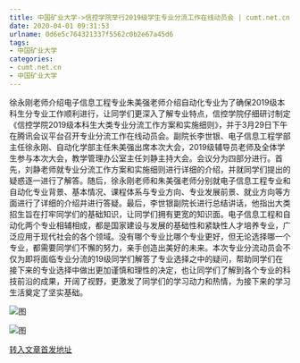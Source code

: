 ```yaml
---
title: 中国矿业大学->信控学院举行2019级学生专业分流工作在线动员会 | cumt.net.cn
date: 2020-04-01 09:31:53
urlname: 0d6e5c764321337f5562c0b2e67a45d6
tags: 
- 中国矿业大学
categories:
- cumt.net.cn
- 中国矿业大学
---
```

徐永刚老师介绍电子信息工程专业朱美强老师介绍自动化专业为了确保2019级本科生分专业工作顺利进行，让同学们更深入了解专业特点，信控学院仔细研讨制定《信控学院2019级本科生大类专业分流工作方案和实施细则》，并于3月29日下午在腾讯会议平台召开专业分流工作在线动员会。副院长李世银、电子信息工程学部主任徐永刚、自动化学部主任朱美强出席本次大会，2019级辅导员老师及全体学生参与本次大会，教学管理办公室主任刘静主持大会。会议分为四部分进行。首先，刘静老师就专业分流工作方案和实施细则进行详细的介绍，并就同学们提出的疑惑逐一进行了解答。随后，徐永刚老师和朱美强老师分别就电子信息工程专业和自动化专业背景、基本情况、课程体系与专业方向、专业发展前景、就业方向等方面进行了详细的介绍并进行答疑。最后，李世银副院长进行总结讲话，他指出大类招生旨在打牢同学们的基础知识，让同学们拥有更宽的知识面。电子信息工程和自动化两个专业相辅相成，都是国家建设与发展的基础性和紧缺性人才培养专业，广泛应用于现代社会的各个领域。没有哪个专业比哪个专业更好，但无论选择哪一个专业，都需要同学们不懈的努力，亲手创造出美好的未来。本次专业分流动员会不仅为即将面临专业分流的19级同学们解答了专业选择之中的疑问，帮助同学们在接下来的专业选择中做出更加谨慎和理性的决定，也让同学们了解到各个专业的科技前沿的成果，开阔了视野，更激发了同学们的学习动力和热情，为接下来的学习生活奠定了坚实基础。

![图](http://xwzx.cumt.edu.cn/_upload/article/images/c5/ca/77c054344dff9dae475438e9cb60/1a345def-d71a-4d23-832c-abdd22385462.png)

![图](http://xwzx.cumt.edu.cn/_upload/article/images/c5/ca/77c054344dff9dae475438e9cb60/f1e852ab-9606-4268-9992-a29f13587599.png)

[转入文章首发地址](http://xwzx.cumt.edu.cn/92/6b/c523a561771/page.htm)